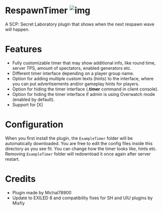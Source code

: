 # RespawnTimer ![img](https://img.shields.io/github/downloads/Saskyc/RespawnTimer/total?style=for-the-badge)
A SCP: Secret Laboratory plugin that shows when the next respawn wave will happen.

# Features
- Fully customizable timer that may show additional info, like round time, server TPS, amount of spectators, enabled generators etc.
- Different timer interface depending on a player group name.
- Option for adding multiple custom texts (hints) to the interface, where you can put advertisements and/or gameplay hints for players.
- Option for hiding the timer interface (**.timer** command in client console).
- Option for hiding the timer interface if admin is using Overwatch mode (enabled by default).
- Support for [X]

# Configuration
When you first install the plugin, the `ExampleTimer` folder will be automatically downloaded. You are free to edit the config files inside this directory as you see fit. You can change how the timer looks like, hints etc. Removing `ExampleTimer` folder will redownload it once again after server restart.

# Credits
* Plugin made by Michal78900
* Update to EXILED 8 and compatibility fixes for SH and UIU plugins by Misfiy
